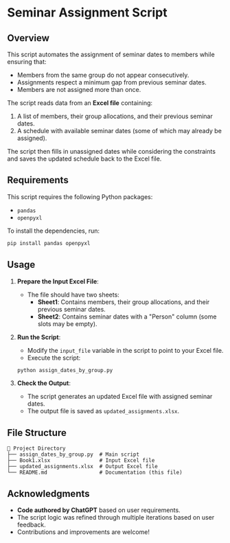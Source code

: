 # Seminar Assignment Script

## Overview
This script automates the assignment of seminar dates to members while ensuring that:
- Members from the same group do not appear consecutively.
- Assignments respect a minimum gap from previous seminar dates.
- Members are not assigned more than once.

The script reads data from an **Excel file** containing:
1. A list of members, their group allocations, and their previous seminar dates.
2. A schedule with available seminar dates (some of which may already be assigned).

The script then fills in unassigned dates while considering the constraints and saves the updated schedule back to the Excel file.

## Requirements
This script requires the following Python packages:
- `pandas`
- `openpyxl`

To install the dependencies, run:
```sh
pip install pandas openpyxl
```

## Usage
1. **Prepare the Input Excel File**:
   - The file should have two sheets:
     - **Sheet1**: Contains members, their group allocations, and their previous seminar dates.
     - **Sheet2**: Contains seminar dates with a "Person" column (some slots may be empty).

2. **Run the Script**:
   - Modify the `input_file` variable in the script to point to your Excel file.
   - Execute the script:
   ```sh
   python assign_dates_by_group.py
   ```

3. **Check the Output**:
   - The script generates an updated Excel file with assigned seminar dates.
   - The output file is saved as `updated_assignments.xlsx`.

## File Structure
```
📂 Project Directory
├── assign_dates_by_group.py  # Main script
├── Book1.xlsx                # Input Excel file
├── updated_assignments.xlsx  # Output Excel file
└── README.md                 # Documentation (this file)
```

## Acknowledgments
- **Code authored by ChatGPT** based on user requirements.
- The script logic was refined through multiple iterations based on user feedback.
- Contributions and improvements are welcome!


